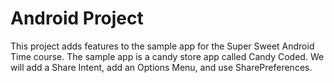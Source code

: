 # Android Project
This project adds features to the sample app for the Super Sweet Android Time course.  The sample app is a candy store app called Candy Coded.  We will add a Share Intent, add an Options Menu, and use SharePreferences.
